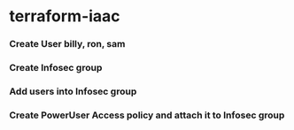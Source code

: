 # terraform-iaac
### Create User billy, ron, sam
### Create Infosec group
### Add users into Infosec group
### Create PowerUser Access policy and attach it to Infosec group